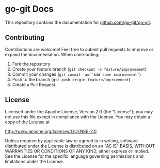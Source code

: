 # go-git Docs

This repository contains the documentation for [github.com/go-git/go-git](https://github.com/go-git/go-git).

## Contributing

Contributions are welcome! Feel free to submit pull requests to improve or expand the documentation. When contributing:

1. Fork the repository
2. Create your feature branch (`git checkout -b feature/improvement`)
3. Commit your changes (`git commit -am 'Add some improvement'`)
4. Push to the branch (`git push origin feature/improvement`)
5. Create a Pull Request

## License

Licensed under the Apache License, Version 2.0 (the "License");
you may not use this file except in compliance with the License.
You may obtain a copy of the License at

http://www.apache.org/licenses/LICENSE-2.0

Unless required by applicable law or agreed to in writing, software
distributed under the License is distributed on an "AS IS" BASIS,
WITHOUT WARRANTIES OR CONDITIONS OF ANY KIND, either express or implied.
See the License for the specific language governing permissions and
limitations under the License.
